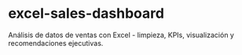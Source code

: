 # excel-sales-dashboard
Análisis de datos de ventas con Excel - limpieza, KPIs, visualización y recomendaciones ejecutivas.
